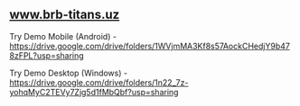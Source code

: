 ## www.brb-titans.uz

Try Demo Mobile (Android) - https://drive.google.com/drive/folders/1WVjmMA3Kf8s57AockCHedjY9b478zFPL?usp=sharing

Try Demo Desktop (Windows) - https://drive.google.com/drive/folders/1n22_7z-yohqMyC2TEVy7Zjg5d1fMbQbf?usp=sharing
